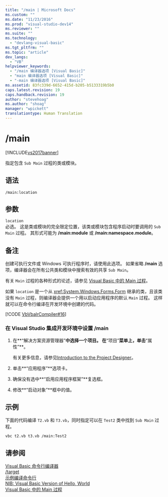 ```yaml
---
title: "/main | Microsoft Docs"
ms.custom: ""
ms.date: "11/23/2016"
ms.prod: "visual-studio-dev14"
ms.reviewer: ""
ms.suite: ""
ms.technology: 
  - "devlang-visual-basic"
ms.tgt_pltfrm: ""
ms.topic: "article"
dev_langs: 
  - "VB"
helpviewer_keywords: 
  - "/main 编译器选项 [Visual Basic]"
  - "main 编译器选项 [Visual Basic]"
  - "-main 编译器选项 [Visual Basic]"
ms.assetid: 83fc339d-6652-415d-b205-b5133319b5b0
caps.latest.revision: 19
caps.handback.revision: 19
author: "stevehoag"
ms.author: "shoag"
manager: "wpickett"
translationtype: Human Translation
---
```

# /main
[!INCLUDE[vs2017banner](../../../csharp/includes/vs2017banner.md)]

指定包含 `Sub Main` 过程的类或模块。  
  
## 语法  
  
```  
/main:location  
```  
  
## 参数  
 `location`  
 必选。  这是类或模块的完全限定位置，该类或模块包含程序启动时要调用的 `Sub Main` 过程。  其形式可能为 **\/main:module** 或 **\/main:namespace.module**。  
  
## 备注  
 创建可执行文件或 Windows 可执行程序时，请使用此选项。  如果省略 **\/main** 选项，编译器会在所有公共类和模块中搜索有效的共享 `Sub Main`。  
  
 有关 `Main` 过程的各种形式的论述，请参见 [Visual Basic 中的 Main 过程](../../../visual-basic/programming-guide/program-structure/main-procedure.md)。  
  
 如果 `location` 是一个从 <xref:System.Windows.Forms.Form> 继承的类，且该类没有 `Main` 过程，则编译器会提供一个用以启动应用程序的默认 `Main` 过程。  这样就可以在命令行编译在开发环境中创建的代码。  
  
 [!CODE [VbVbalrCompiler#16](../CodeSnippet/VS_Snippets_VBCSharp/VbVbalrCompiler#16)]  
  
### 在 Visual Studio 集成开发环境中设置 \/main  
  
1.  在**“解决方案资源管理器”**中选择一个项目。  在**“项目”**菜单上，单击**“属性”**。  
  
     有关更多信息，请参见[Introduction to the Project Designer](http://msdn.microsoft.com/zh-cn/898dd854-c98d-430c-ba1b-a913ce3c73d7)。  
  
2.  单击**“应用程序”**选项卡。  
  
3.  确保没有选中**“启用应用程序框架”**复选框。  
  
4.  修改**“启动对象”**框中的值。  
  
## 示例  
 下面的代码编译 `T2.vb` 和 `T3.vb`，同时指定可以在 `Test2` 类中找到 `Sub Main` 过程。  
  
```  
vbc t2.vb t3.vb /main:Test2  
```  
  
## 请参阅  
 [Visual Basic 命令行编译器](../../../visual-basic/reference/command-line-compiler/index.md)   
 [\/target](../../../visual-basic/reference/command-line-compiler/target.md)   
 [示例编译命令行](../../../visual-basic/reference/command-line-compiler/sample-compilation-command-lines.md)   
 [NIB: Visual Basic Version of Hello, World](http://msdn.microsoft.com/zh-cn/9d030b60-e148-4366-a462-69532f02294c)   
 [Visual Basic 中的 Main 过程](../../../visual-basic/programming-guide/program-structure/main-procedure.md)